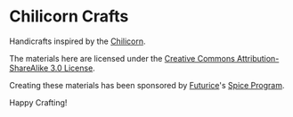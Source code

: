 # Chilicorn Crafts

Handicrafts inspired by the [Chilicorn](https://spiceprogram.org/chilicorn-history/).

The materials here are licensed under the [Creative Commons Attribution-ShareAlike 3.0 License](http://creativecommons.org/licenses/by-sa/3.0/).

Creating these materials has been sponsored by [Futurice](http://futurice.com)'s [Spice Program](http://spiceprogram.org/oss-sponsorship/).

Happy Crafting!
